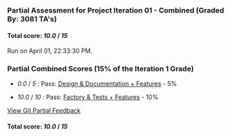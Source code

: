 ### Partial Assessment for Project Iteration 01 - Combined (Graded By: 3081 TA's)

#### Total score: _10.0_ / _15_

Run on April 01, 22:33:30 PM.


### Partial Combined Scores (15% of the Iteration 1 Grade)

+  _0.0_ / _5_ : Pass: [Design & Documentation + Features](Proj_01_DesignDoc_Assessment.md) - 5%



+  _10.0_ / _10_ : Pass: [Factory & Tests + Features](Proj_01_FactoryTests_Assessment.md) - 10%




[View Git Partial Feedback](Proj_01_GitPartial_Assessment.md)

#### Total score: _10.0_ / _15_

